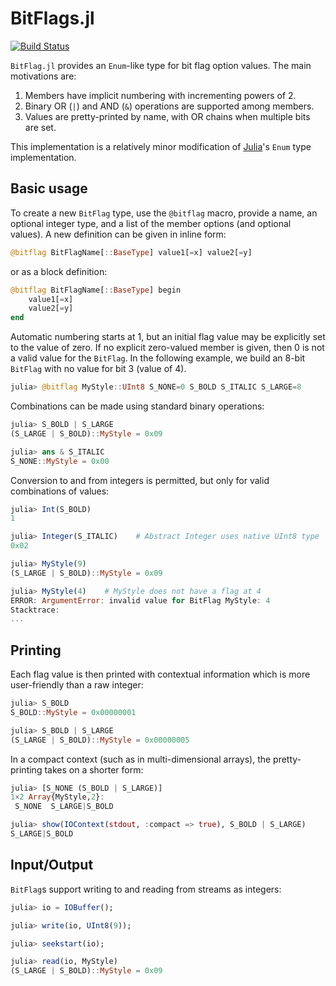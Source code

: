 # BitFlags.jl

[![Build Status](https://travis-ci.org/jmert/BitFlags.jl.svg?branch=master)](https://travis-ci.org/jmert/BitFlags.jl)

`BitFlag.jl` provides an `Enum`-like type for bit flag option values. The main
motivations are:

1. Members have implicit numbering with incrementing powers of 2.
2. Binary OR (`|`) and AND (`&`) operations are supported among members.
3. Values are pretty-printed by name, with OR chains when multiple bits are
   set.

This implementation is a relatively minor modification of
[Julia](https://julialang.org/)'s `Enum` type implementation.

## Basic usage

To create a new `BitFlag` type, use the `@bitflag` macro, provide a name, an
optional integer type, and a list of the member options (and optional values).
A new definition can be given in inline form:
```julia
@bitflag BitFlagName[::BaseType] value1[=x] value2[=y]
```
or as a block definition:
```julia
@bitflag BitFlagName[::BaseType] begin
    value1[=x]
    value2[=y]
end
```

Automatic numbering starts at 1, but an initial flag value may be explicitly
set to the value of zero. If no explicit zero-valued member is given, then 0 is
not a valid value for the `BitFlag`. In the following example, we build an
8-bit `BitFlag` with no value for bit 3 (value of 4).
```julia
julia> @bitflag MyStyle::UInt8 S_NONE=0 S_BOLD S_ITALIC S_LARGE=8
```
Combinations can be made using standard binary operations:
```julia
julia> S_BOLD | S_LARGE
(S_LARGE | S_BOLD)::MyStyle = 0x09

julia> ans & S_ITALIC
S_NONE::MyStyle = 0x00
```
Conversion to and from integers is permitted, but only for valid combinations
of values:
```julia
julia> Int(S_BOLD)
1

julia> Integer(S_ITALIC)    # Abstract Integer uses native UInt8 type
0x02

julia> MyStyle(9)
(S_LARGE | S_BOLD)::MyStyle = 0x09

julia> MyStyle(4)    # MyStyle does not have a flag at 4
ERROR: ArgumentError: invalid value for BitFlag MyStyle: 4
Stacktrace:
...
```

## Printing

Each flag value is then printed with contextual information which is more
user-friendly than a raw integer:
```julia
julia> S_BOLD
S_BOLD::MyStyle = 0x00000001

julia> S_BOLD | S_LARGE
(S_LARGE | S_BOLD)::MyStyle = 0x00000005
```
In a compact context (such as in multi-dimensional arrays), the pretty-printing
takes on a shorter form:
```julia
julia> [S_NONE (S_BOLD | S_LARGE)]
1×2 Array{MyStyle,2}:
 S_NONE  S_LARGE|S_BOLD

julia> show(IOContext(stdout, :compact => true), S_BOLD | S_LARGE)
S_LARGE|S_BOLD
```

## Input/Output

`BitFlag`s support writing to and reading from streams as integers:
```julia
julia> io = IOBuffer();

julia> write(io, UInt8(9));

julia> seekstart(io);

julia> read(io, MyStyle)
(S_LARGE | S_BOLD)::MyStyle = 0x09
```
